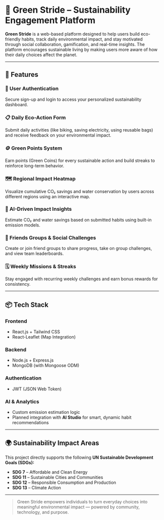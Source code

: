 # 🌱 Green Stride – Sustainability Engagement Platform

**Green Stride** is a web-based platform designed to help users build eco-friendly habits, track daily environmental impact, and stay motivated through social collaboration, gamification, and real-time insights. The platform encourages sustainable living by making users more aware of how their daily choices affect the planet.

---

## 🚀 Features

### 🔐 User Authentication
Secure sign-up and login to access your personalized sustainability dashboard.

### 📋 Daily Eco-Action Form
Submit daily activities (like biking, saving electricity, using reusable bags) and receive feedback on your environmental impact.

### 🪙 Green Points System
Earn points (Green Coins) for every sustainable action and build streaks to reinforce long-term behavior.

### 🗺️ Regional Impact Heatmap
Visualize cumulative CO₂ savings and water conservation by users across different regions using an interactive map.

### 🤖 AI-Driven Impact Insights
Estimate CO₂ and water savings based on submitted habits using built-in emission models.

### 👥 Friends Groups & Social Challenges
Create or join friend groups to share progress, take on group challenges, and view team leaderboards.

### 🗓️ Weekly Missions & Streaks
Stay engaged with recurring weekly challenges and earn bonus rewards for consistency.

---

## 📦 Tech Stack

### Frontend
- React.js + Tailwind CSS  
- React-Leaflet (Map Integration)

### Backend
- Node.js + Express.js  
- MongoDB (with Mongoose ODM)

### Authentication
- JWT (JSON Web Token)

### AI & Analytics
- Custom emission estimation logic  
- Planned integration with **AI Studio** for smart, dynamic habit recommendations

---

## 🌍 Sustainability Impact Areas

This project directly supports the following **UN Sustainable Development Goals (SDGs):**

- **SDG 7** – Affordable and Clean Energy  
- **SDG 11** – Sustainable Cities and Communities  
- **SDG 12** – Responsible Consumption and Production  
- **SDG 13** – Climate Action  

---

> Green Stride empowers individuals to turn everyday choices into meaningful environmental impact — powered by community, technology, and purpose.

